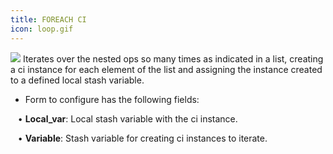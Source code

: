 ```yaml
---
title: FOREACH CI
icon: loop.gif
---
```


<img src="/static/images/icons/loop.gif" /> Iterates over the nested ops so many times as indicated in a list, creating a ci instance for each element of the list and assigning the instance created to a defined local stash variable. 

* Form to configure has the following fields: <br />

&nbsp; &nbsp;• **Local_var**: Local stash variable with the ci instance.  <br />

&nbsp; &nbsp;• **Variable**: Stash variable for creating ci instances to iterate.


